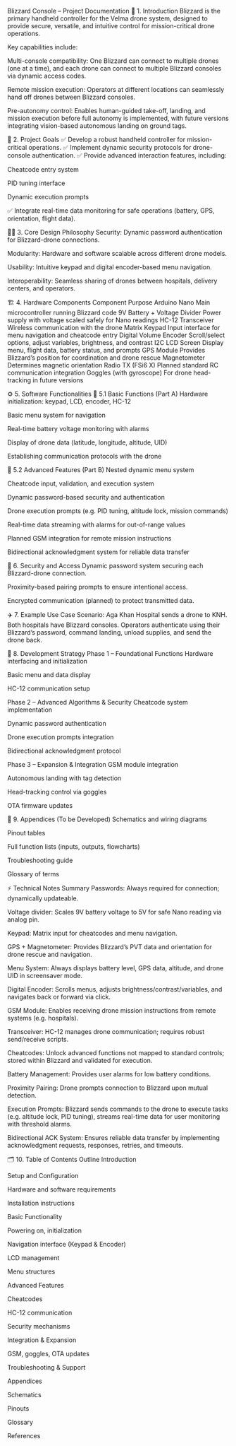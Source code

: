 Blizzard Console – Project Documentation
📖 1. Introduction
Blizzard is the primary handheld controller for the Velma drone system, designed to provide secure, versatile, and intuitive control for mission-critical drone operations.

Key capabilities include:

Multi-console compatibility: One Blizzard can connect to multiple drones (one at a time), and each drone can connect to multiple Blizzard consoles via dynamic access codes.

Remote mission execution: Operators at different locations can seamlessly hand off drones between Blizzard consoles.

Pre-autonomy control: Enables human-guided take-off, landing, and mission execution before full autonomy is implemented, with future versions integrating vision-based autonomous landing on ground tags.

🎯 2. Project Goals
✅ Develop a robust handheld controller for mission-critical operations.
✅ Implement dynamic security protocols for drone-console authentication.
✅ Provide advanced interaction features, including:

Cheatcode entry system

PID tuning interface

Dynamic execution prompts

✅ Integrate real-time data monitoring for safe operations (battery, GPS, orientation, flight data).

🧑‍🔧 3. Core Design Philosophy
Security: Dynamic password authentication for Blizzard-drone connections.

Modularity: Hardware and software scalable across different drone models.

Usability: Intuitive keypad and digital encoder-based menu navigation.

Interoperability: Seamless sharing of drones between hospitals, delivery centers, and operators.

🏗️ 4. Hardware Components
Component	Purpose
Arduino Nano	Main microcontroller running Blizzard code
9V Battery + Voltage Divider	Power supply with voltage scaled safely for Nano readings
HC-12 Transceiver	Wireless communication with the drone
Matrix Keypad	Input interface for menu navigation and cheatcode entry
Digital Volume Encoder	Scroll/select options, adjust variables, brightness, and contrast
I2C LCD Screen	Display menu, flight data, battery status, and prompts
GPS Module	Provides Blizzard’s position for coordination and drone rescue
Magnetometer	Determines magnetic orientation
Radio TX (FSi6 X)	Planned standard RC communication integration
Goggles (with gyroscope)	For drone head-tracking in future versions

⚙️ 5. Software Functionalities
🔹 5.1 Basic Functions (Part A)
Hardware initialization: keypad, LCD, encoder, HC-12

Basic menu system for navigation

Real-time battery voltage monitoring with alarms

Display of drone data (latitude, longitude, altitude, UID)

Establishing communication protocols with the drone

🔹 5.2 Advanced Features (Part B)
Nested dynamic menu system

Cheatcode input, validation, and execution system

Dynamic password-based security and authentication

Drone execution prompts (e.g. PID tuning, altitude lock, mission commands)

Real-time data streaming with alarms for out-of-range values

Planned GSM integration for remote mission instructions

Bidirectional acknowledgment system for reliable data transfer

🔑 6. Security and Access
Dynamic password system securing each Blizzard-drone connection.

Proximity-based pairing prompts to ensure intentional access.

Encrypted communication (planned) to protect transmitted data.

✈️ 7. Example Use Case
Scenario: Aga Khan Hospital sends a drone to KNH.
Both hospitals have Blizzard consoles.
Operators authenticate using their Blizzard’s password, command landing, unload supplies, and send the drone back.

📝 8. Development Strategy
Phase 1 – Foundational Functions
Hardware interfacing and initialization

Basic menu and data display

HC-12 communication setup

Phase 2 – Advanced Algorithms & Security
Cheatcode system implementation

Dynamic password authentication

Drone execution prompts integration

Bidirectional acknowledgment protocol

Phase 3 – Expansion & Integration
GSM module integration

Autonomous landing with tag detection

Head-tracking control via goggles

OTA firmware updates

📂 9. Appendices (To be Developed)
Schematics and wiring diagrams

Pinout tables

Full function lists (inputs, outputs, flowcharts)

Troubleshooting guide

Glossary of terms

⚡ Technical Notes Summary
Passwords: Always required for connection; dynamically updateable.

Voltage divider: Scales 9V battery voltage to 5V for safe Nano reading via analog pin.

Keypad: Matrix input for cheatcodes and menu navigation.

GPS + Magnetometer: Provides Blizzard’s PVT data and orientation for drone rescue and navigation.

Menu System: Always displays battery level, GPS data, altitude, and drone UID in screensaver mode.

Digital Encoder: Scrolls menus, adjusts brightness/contrast/variables, and navigates back or forward via click.

GSM Module: Enables receiving drone mission instructions from remote systems (e.g. hospitals).

Transceiver: HC-12 manages drone communication; requires robust send/receive scripts.

Cheatcodes: Unlock advanced functions not mapped to standard controls; stored within Blizzard and validated for execution.

Battery Management: Provides user alarms for low battery conditions.

Proximity Pairing: Drone prompts connection to Blizzard upon mutual detection.

Execution Prompts: Blizzard sends commands to the drone to execute tasks (e.g. altitude lock, PID tuning), streams real-time data for user monitoring with threshold alarms.

Bidirectional ACK System: Ensures reliable data transfer by implementing acknowledgment requests, responses, retries, and timeouts.

🗂️ 10. Table of Contents Outline
Introduction

Setup and Configuration

Hardware and software requirements

Installation instructions

Basic Functionality

Powering on, initialization

Navigation interface (Keypad & Encoder)

LCD management

Menu structures

Advanced Features

Cheatcodes

HC-12 communication

Security mechanisms

Integration & Expansion

GSM, goggles, OTA updates

Troubleshooting & Support

Appendices

Schematics

Pinouts

Glossary

References

